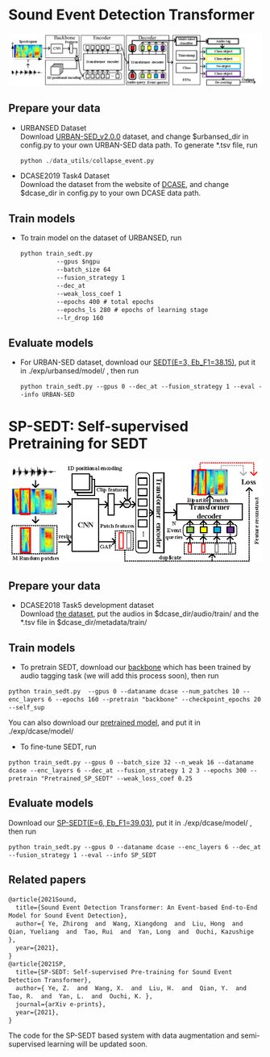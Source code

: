 # Sound Event Detection Transformer
![image](./img/sedt.png)
## Prepare your data
+ URBANSED Dataset  
  Download [URBAN-SED_v2.0.0](https://zenodo.org/record/1324404/files/URBAN-SED_v2.0.0.tar.gz?download=1) dataset, and 
  change $urbansed_dir in config.py to your own URBAN-SED data path. To generate *.tsv file, run
    ```python
    python ./data_utils/collapse_event.py
    ```

 
+ DCASE2019 Task4 Dataset  
Download the dataset from the website of [DCASE](http://dcase.community/), and change $dcase_dir in config.py to your own
 DCASE data path. 

## Train models
+ To train model on the dataset of URBANSED, run
    ```shell script
    python train_sedt.py
              --gpus $ngpu
              --batch_size 64
              --fusion_strategy 1 
              --dec_at 
              --weak_loss_coef 1
              --epochs 400 # total epochs
              --epochs_ls 280 # epochs of learning stage
              --lr_drop 160
    ```

## Evaluate models
+ For URBAN-SED dataset, download our [SEDT(E=3, Eb_F1=38.15)](https://drive.google.com/file/d/1X7PEZzPH61W1KCFAyLN6RspvIfabb2H-/view?usp=sharing), put it in ./exp/urbansed/model/ , then run
     ```shell script
    python train_sedt.py --gpus 0 --dec_at --fusion_strategy 1 --eval --info URBAN-SED
    ```

# SP-SEDT: Self-supervised Pretraining  for SEDT 
![image](img/sp-sedt.png)
## Prepare your data
+ DCASE2018 Task5 development dataset  
  Download [the dataset](https://zenodo.org/record/1247102), put the audios in $dcase_dir/audio/train/ and the *.tsv file
   in $dcase_dir/metadata/train/
## Train models
+ To pretrain SEDT, download our [backbone](https://drive.google.com/file/d/1R-hAnM6cW1Q9TvLBqROrTxOp4T99Ih76/view?usp=sharing) 
which has been trained by audio tagging task (we will add this process soon), then run
```shell script
python train_sedt.py  --gpus 0 --dataname dcase --num_patches 10 --enc_layers 6 --epochs 160 --pretrain "backbone" --checkpoint_epochs 20 --self_sup 
```
You can also download our [pretrained model](https://drive.google.com/file/d/1iYykmwu0Imuoypb30IQDRWIf-_3F7mXu/view?usp=sharing),
and put it in ./exp/dcase/model/
+ To fine-tune SEDT, run
```shell script
python train_sedt.py --gpus 0 --batch_size 32 --n_weak 16 --dataname dcase --enc_layers 6 --dec_at --fusion_strategy 1 2 3 --epochs 300 --pretrain "Pretrained_SP_SEDT" --weak_loss_coef 0.25
```
## Evaluate models  
  Download our [SP-SEDT(E=6, Eb_F1=39.03)](https://drive.google.com/file/d/1JIhvRpvW6MC7N88PxCVQ8BpckaAYLDDU/view?usp=sharing), put it in ./exp/dcase/model/ , then run
  ```shell script
python train_sedt.py --gpus 0 --dataname dcase --enc_layers 6 --dec_at --fusion_strategy 1 --eval --info SP_SEDT
```
## Related papers
```
@article{2021Sound,
  title={Sound Event Detection Transformer: An Event-based End-to-End Model for Sound Event Detection},
  author={ Ye, Zhirong  and  Wang, Xiangdong  and  Liu, Hong  and  Qian, Yueliang  and  Tao, Rui  and  Yan, Long  and  Ouchi, Kazushige },
  year={2021},
}
@article{2021SP,
  title={SP-SEDT: Self-supervised Pre-training for Sound Event Detection Transformer},
  author={ Ye, Z.  and  Wang, X.  and  Liu, H.  and  Qian, Y.  and  Tao, R.  and  Yan, L.  and  Ouchi, K. },
  journal={arXiv e-prints},
  year={2021},
}
```
The code for the SP-SEDT based system with data augmentation and semi-supervised learning will be updated soon.
